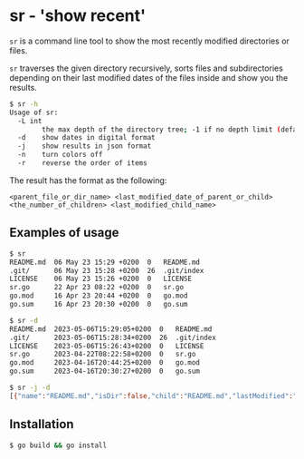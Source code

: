 # sr - 'show recent'

`sr` is a command line tool to show the most recently modified directories or files.

`sr` traverses the given directory recursively, sorts files and subdirectories depending on their last
modified dates of the files inside and show you the results.

```bash
$ sr -h
Usage of sr:
  -L int
        the max depth of the directory tree; -1 if no depth limit (default -1)
  -d    show dates in digital format
  -j    show results in json format
  -n    turn colors off
  -r    reverse the order of items
```

The result has the format as the following:
```
<parent_file_or_dir_name> <last_modified_date_of_parent_or_child> <the_number_of_children> <last_modified_child_name>
```


## Examples of usage

```bash
$ sr
README.md  06 May 23 15:29 +0200  0   README.md
.git/      06 May 23 15:28 +0200  26  .git/index
LICENSE    06 May 23 15:26 +0200  0   LICENSE
sr.go      22 Apr 23 08:22 +0200  0   sr.go
go.mod     16 Apr 23 20:44 +0200  0   go.mod
go.sum     16 Apr 23 20:30 +0200  0   go.sum

$ sr -d
README.md  2023-05-06T15:29:05+0200  0   README.md
.git/      2023-05-06T15:28:34+0200  26  .git/index
LICENSE    2023-05-06T15:26:43+0200  0   LICENSE
sr.go      2023-04-22T08:22:58+0200  0   sr.go
go.mod     2023-04-16T20:44:25+0200  0   go.mod
go.sum     2023-04-16T20:30:27+0200  0   go.sum

$ sr -j -d
[{"name":"README.md","isDir":false,"child":"README.md","lastModified":"2023-05-06T15:29:05+0200","numChildren":0},{"name":".git","isDir":true,"child":".git/index","lastModified":"2023-05-06T15:28:34+0200","numChildren":26},{"name":"LICENSE","isDir":false,"child":"LICENSE","lastModified":"2023-05-06T15:26:43+0200","numChildren":0},{"name":"sr.go","isDir":false,"child":"sr.go","lastModified":"2023-04-22T08:22:58+0200","numChildren":0},{"name":"go.mod","isDir":false,"child":"go.mod","lastModified":"2023-04-16T20:44:25+0200","numChildren":0},{"name":"go.sum","isDir":false,"child":"go.sum","lastModified":"2023-04-16T20:30:27+0200","numChildren":0}]
```


## Installation

```bash
$ go build && go install
```